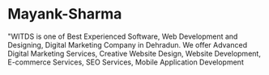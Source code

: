 # Mayank-Sharma
"WITDS is one of Best Experienced Software, Web Development and Designing, Digital Marketing Company in Dehradun. We offer Advanced Digital Marketing Services, Creative Website Design, Website Development, E-commerce Services, SEO Services, Mobile Application Development
